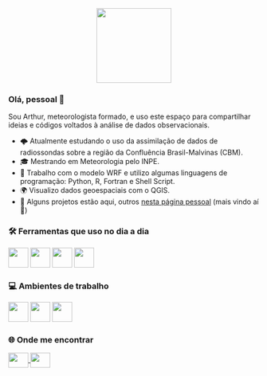 <div align="center">
  <img height="150" src="https://media.giphy.com/media/M9gbBd9nbDrOTu1Mqx/giphy.gif"  />
</div>

### Olá, pessoal 👋

Sou Arthur, meteorologista formado, e uso este espaço para compartilhar ideias e códigos voltados à análise de dados observacionais.

- 🌩️ Atualmente estudando o uso da assimilação de dados de radiossondas sobre a região da Confluência Brasil-Malvinas (CBM). 
- 🎓 Mestrando em Meteorologia pelo INPE.
- 🧪 Trabalho com o modelo WRF e utilizo algumas linguagens de programação: Python, R, Fortran e Shell Script.
- 🌍 Visualizo dados geoespaciais com o QGIS.
- 🧠 Alguns projetos estão aqui, outros [nesta página pessoal](https://arthurwduart.github.io/arthur-duarte.github.io/) (mais vindo aí 🚀) 

### 🛠️ Ferramentas que uso no dia a dia

<p>
  <a href="https://www.python.org/" target="_blank"><img src="https://cdn.jsdelivr.net/gh/devicons/devicon/icons/python/python-original.svg" width="40" /></a>
  <a href="https://www.r-project.org/" target="_blank"><img src="https://cdn.jsdelivr.net/gh/devicons/devicon/icons/r/r-original.svg" width="40" /></a>
  <a href="https://www.gnu.org/software/bash/" target="_blank"><img src="https://cdn.jsdelivr.net/gh/devicons/devicon/icons/bash/bash-original.svg" width="40" /></a>
  <a href="https://git-scm.com/" target="_blank"><img src="https://cdn.jsdelivr.net/gh/devicons/devicon/icons/git/git-original.svg" width="40" /></a>
</p>

### 💻 Ambientes de trabalho

<p>
  <a href="https://code.visualstudio.com/" target="_blank"><img src="https://cdn.jsdelivr.net/gh/devicons/devicon/icons/vscode/vscode-original.svg" width="40" /></a>
  <a href="https://www.linux.org/" target="_blank"><img src="https://cdn.jsdelivr.net/gh/devicons/devicon/icons/linux/linux-original.svg" width="40" /></a>
  <a href="https://jupyter.org/" target="_blank"><img src="https://upload.wikimedia.org/wikipedia/commons/3/38/Jupyter_logo.svg" width="40" /></a>
</p>

### 🌐 Onde me encontrar

<p align="left">
  <a href="https://www.instagram.com/arthurwduarte" target="blank">
    <img align="center" src="https://raw.githubusercontent.com/rahuldkjain/github-profile-readme-generator/master/src/images/icons/Social/instagram.svg" height="30" width="40" />
  </a>
  <a href="https://www.linkedin.com/in/arthurwduarte" target="blank">
    <img align="center" src="https://raw.githubusercontent.com/rahuldkjain/github-profile-readme-generator/master/src/images/icons/Social/linked-in-alt.svg" height="30" width="40" />
  </a>
</p>

